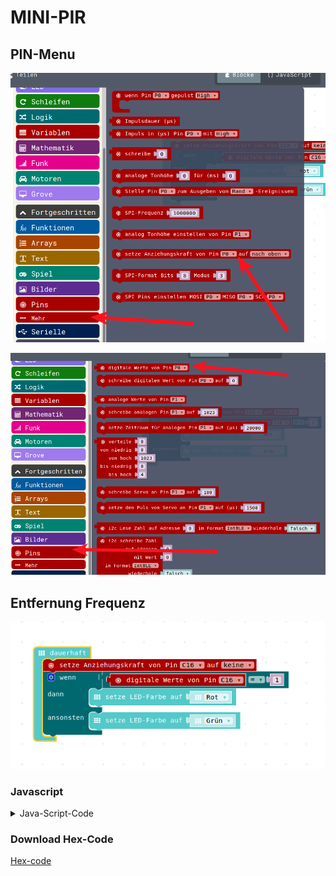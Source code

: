 # MINI-PIR 

## PIN-Menu 


![Menu fuer Input ](pics/Pins_Menu_1.png)


![Menu fuer Abfrage](pics/Pins_Menu_2.png) 

## Entfernung Frequenz

![Das Programm ](pics/MiniPIR_Sensor.png)



### Javascript


<details>
 <summary>Java-Script-Code</summary>

```js
basic.forever(() => {
    pins.setPull(DigitalPin.C16, PinPullMode.PullNone)
    if (pins.digitalReadPin(DigitalPin.C16) == 1) {
        basic.setLedColor(Colors.Red)
    } else {
        basic.setLedColor(Colors.Green)
    }
})


```
</details>


### Download Hex-Code

[Hex-code](code/mini-Grove_Mini_Pir01.hex)

